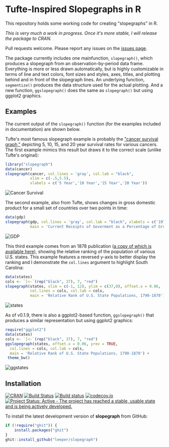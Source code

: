 # Tufte-Inspired Slopegraphs in R

This repository holds some working code for creating "slopegraphs" in R.

*This is very much a work in progress. Once it's more stable, I will release the package to CRAN.*

Pull requests welcome. Please report any issues on the [issues page](https://github.com/leeper/slopegraph/issues).

The package currently includes one mainfunction, `slopegraph()`, which produces a slopegraph from an observation-by-period data frame. Everything is more or less drawn automatically, but is highly customizable in terms of line and text colors, font sizes and styles, axes, titles, and plotting behind and in front of the slopegraph lines. An underlying function, `segmentize()` produces the data structure used for the actual plotting. And a new function, `ggslopegraph()` does the same as `slopegraph()` but using ggplot2 graphics.

## Examples

The current output of the `slopegraph()` function (for the examples included in documentation) are shown below. 

Tufte's most famous slopegraph example is probably the ["cancer survival graph,"](http://www.edwardtufte.com/bboard/q-and-a-fetch-msg?msg_id=0003nk) depicting 5, 10, 15, and 20 year survival rates for various cancers. The first example mimics this result but draws it to the correct scale (unlike Tufte's original):


```r
library("slopegraph")
data(cancer)
slopegraph(cancer, col.lines = 'gray', col.lab = "black", 
           xlim = c(-.5,5.5), 
           xlabels = c('5 Year','10 Year','15 Year','20 Year'))
```

![Cancer Survival](https://rawgithub.com/leeper/slopegraph/master/inst/examples/cancer-survival-1.svg)


The second example, also from Tufte, shows changes in gross domestic product for a small set of countries over two points in time:


```r
data(gdp)
slopegraph(gdp, col.lines = 'gray', col.lab = "black", xlabels = c('1970','1979'),  
           main = 'Current Receipts of Goverment as a Percentage of Gross Domestic Product')
```

![GDP](https://rawgithub.com/leeper/slopegraph/master/inst/examples/gdp-1.svg)

This third example comes from an 1878 publication ([a copy of which is available here](http://www.davidrumsey.com/luna/servlet/detail/RUMSEY~8~1~207741~3003452:Chart-Exhibiting-the-Relative-Rank-)), showing the relative ranking of the population of various U.S. states. This example features a reversed y-axis to better display the ranking and I demonstrate the `col.lines` argument to highlight South Carolina:


```r
data(states)
cols <- `[<-`(rep("black", 37), 7, "red")
slopegraph(states, xlim = c(-1, 12), ylim = c(37,0), offset.x = 0.06,
           col.lines = cols, col.lab = cols, 
           main = 'Relative Rank of U.S. State Populations, 1790-1870')
```

![states](https://rawgithub.com/leeper/slopegraph/master/inst/examples/states-1.svg)

As of v0.1.9, there is also a ggplot2-based function, `ggslopegraph()` that produces a similar representation but using ggplot2 graphics:


```r
require("ggplot2")
data(states)
cols <- `[<-`(rep("black", 37), 7, "red")
ggslopegraph(states, offset.x = 0.06, yrev = TRUE,
  col.lines = cols, col.lab = cols, 
  main = 'Relative Rank of U.S. State Populations, 1790-1870') +
 theme_bw()    
```

![ggstates](https://rawgithub.com/leeper/slopegraph/master/inst/examples/ggstates-1.svg)



## Installation

[![CRAN](http://www.r-pkg.org/badges/version/slopegraph)](http://cran.r-project.org/package=slopegraph)
[![Build Status](https://travis-ci.org/leeper/slopegraph.svg?branch=master)](https://travis-ci.org/leeper/slopegraph)
[![Build status](https://ci.appveyor.com/api/projects/status/t6nxndmvvcw3gw7f/branch/master?svg=true)](https://ci.appveyor.com/project/leeper/slopegraph/branch/master)
[![codecov.io](http://codecov.io/github/leeper/slopegraph/coverage.svg?branch=master)](http://codecov.io/github/leeper/slopegraph?branch=master)
[![Project Status: Active - The project has reached a stable, usable state and is being actively developed.](http://www.repostatus.org/badges/latest/active.svg)](http://www.repostatus.org/#active)

To install the latest development version of **slopegraph** from GitHub:

```R
if (!require("ghit")) {
    install.packages("ghit")
}
ghit::install_github("leeper/slopegraph")
```

